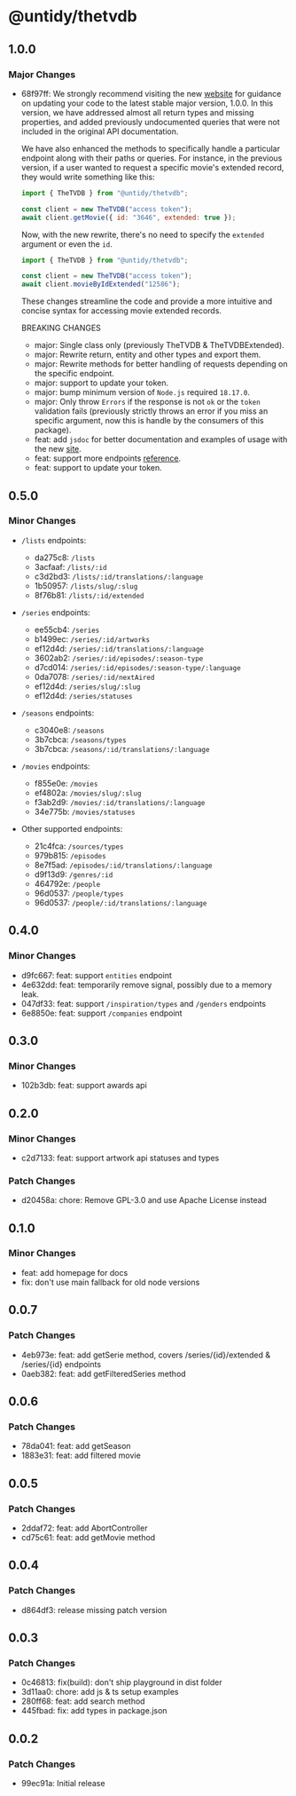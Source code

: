 # @untidy/thetvdb

## 1.0.0

### Major Changes

- 68f97ff: We strongly recommend visiting the new [website](https://untidy-thetvdb.netlify.app) for guidance on
  updating your code to the latest stable major version, 1.0.0. In this version, we have addressed
  almost all return types and missing properties, and added previously undocumented queries that were
  not included in the original API documentation.

  We have also enhanced the methods to specifically handle a particular endpoint along with their
  paths or queries. For instance, in the previous version, if a user wanted to request a specific
  movie's extended record, they would write something like this:

  ```js
  import { TheTVDB } from "@untidy/thetvdb";

  const client = new TheTVDB("access token");
  await client.getMovie({ id: "3646", extended: true });
  ```

  Now, with the new rewrite, there's no need to specify the `extended` argument or even the `id`.

  ```js
  import { TheTVDB } from "@untidy/thetvdb";

  const client = new TheTVDB("access token");
  await client.movieByIdExtended("12586");
  ```

  These changes streamline the code and provide a more intuitive and concise syntax for accessing
  movie extended records.

  BREAKING CHANGES

  - major: Single class only (previously TheTVDB & TheTVDBExtended).
  - major: Rewrite return, entity and other types and export them.
  - major: Rewrite methods for better handling of requests depending on the specific endpoint.
  - major: support to update your token.
  - major: bump minimum version of `Node.js` required `18.17.0`.
  - major: Only throw `Errors` if the response is not `ok` or the `token` validation fails (previously
    strictly throws an error if you miss an specific argument, now this is handle by the consumers of
    this package).
  - feat: add `jsdoc` for better documentation and examples of usage with the new
    [site](https://untidy-thetvdb.netlify.app).
  - feat: support more endpoints
    [reference](https://untidy-thetvdb.netlify.app/guides/supported-endpoints).
  - feat: support to update your token.

## 0.5.0

### Minor Changes

- `/lists` endpoints:

  - da275c8: `/lists`
  - 3acfaaf: `/lists/:id`
  - c3d2bd3: `/lists/:id/translations/:language`
  - 1b50957: `/lists/slug/:slug`
  - 8f76b81: `/lists/:id/extended`

- `/series` endpoints:

  - ee55cb4: `/series`
  - b1499ec: `/series/:id/artworks`
  - ef12d4d: `/series/:id/translations/:language`
  - 3602ab2: `/series/:id/episodes/:season-type`
  - d7cd014: `/series/:id/episodes/:season-type/:language`
  - 0da7078: `/series/:id/nextAired`
  - ef12d4d: `/series/slug/:slug`
  - ef12d4d: `/series/statuses`

- `/seasons` endpoints:

  - c3040e8: `/seasons`
  - 3b7cbca: `/seasons/types`
  - 3b7cbca: `/seasons/:id/translations/:language`

- `/movies` endpoints:

  - f855e0e: `/movies`
  - ef4802a: `/movies/slug/:slug`
  - f3ab2d9: `/movies/:id/translations/:language`
  - 34e775b: `/movies/statuses`

- Other supported endpoints:

  - 21c4fca: `/sources/types`
  - 979b815: `/episodes`
  - 8e7f5ad: `/episodes/:id/translations/:language`
  - d9f13d9: `/genres/:id`
  - 464792e: `/people`
  - 96d0537: `/people/types`
  - 96d0537: `/people/:id/translations/:language`

## 0.4.0

### Minor Changes

- d9fc667: feat: support `entities` endpoint
- 4e632dd: feat: temporarily remove signal, possibly due to a memory leak.
- 047df33: feat: support `/inspiration/types` and `/genders` endpoints
- 6e8850e: feat: support `/companies` endpoint

## 0.3.0

### Minor Changes

- 102b3db: feat: support awards api

## 0.2.0

### Minor Changes

- c2d7133: feat: support artwork api statuses and types

### Patch Changes

- d20458a: chore: Remove GPL-3.0 and use Apache License instead

## 0.1.0

### Minor Changes

- feat: add homepage for docs
- fix: don't use main fallback for old node versions

## 0.0.7

### Patch Changes

- 4eb973e: feat: add getSerie method, covers /series/{id}/extended & /series/{id} endpoints
- 0aeb382: feat: add getFilteredSeries method

## 0.0.6

### Patch Changes

- 78da041: feat: add getSeason
- 1883e31: feat: add filtered movie

## 0.0.5

### Patch Changes

- 2ddaf72: feat: add AbortController
- cd75c61: feat: add getMovie method

## 0.0.4

### Patch Changes

- d864df3: release missing patch version

## 0.0.3

### Patch Changes

- 0c46813: fix(build): don't ship playground in dist folder
- 3d11aa0: chore: add js & ts setup examples
- 280ff68: feat: add search method
- 445fbad: fix: add types in package.json

## 0.0.2

### Patch Changes

- 99ec91a: Initial release

